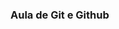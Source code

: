 <!--
README.md é arquivo de leia-me,  é um arquivo markdown e nele a gente coloca informações sobre o projeto, como por exemplo: qual é o objetivo do projeto, quais ferramentas você utilizou, quais são as funcionalidades que tem... Então você pode detalhar na forma de texto, colocar imagem, colocar GIF, documentar mesmo o seu projeto ou seja, para mostrar qual que é a finalidade. E aí a gente coloca como README.md porque é um arquivo markdown e tem que ser esse digitado dessa forma.

### no README.ms é como se fosse o h1, h2 ou h3 é o título do README e para enviar por comando faça no terminal:
    git add .
    git commit -m "add readme file" 
    git push
-->
### Aula de Git e Github